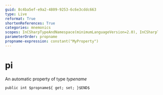 ```yaml
---
guid: 8c4ba5ef-e9a2-4809-9253-6c6e3cddc663
type: Live
reformat: True
shortenReferences: True
categories: mnemonics
scopes: InCSharpTypeAndNamespace(minimumLanguageVersion=2.0), InCSharpTypeMember(minimumLanguageVersion=2.0)
parameterOrder: propname
propname-expression: constant("MyProperty")
---
```


# pi

An automatic property of type $typename$

```
public int $propname${ get; set; }$END$
```
